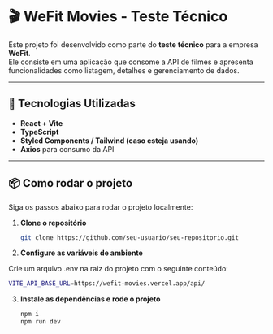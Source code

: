 # 🎬 WeFit Movies - Teste Técnico

Este projeto foi desenvolvido como parte do **teste técnico** para a empresa **WeFit**.  
Ele consiste em uma aplicação que consome a API de filmes e apresenta funcionalidades como listagem, detalhes e gerenciamento de dados.

---

## 🚀 Tecnologias Utilizadas

- **React + Vite**
- **TypeScript**
- **Styled Components / Tailwind (caso esteja usando)**
- **Axios** para consumo da API

---

## 📦 Como rodar o projeto

Siga os passos abaixo para rodar o projeto localmente:

1. **Clone o repositório**
   ```bash
   git clone https://github.com/seu-usuario/seu-repositorio.git
   ```
2. **Configure as variáveis de ambiente**

Crie um arquivo .env na raiz do projeto com o seguinte conteúdo:

```bash
VITE_API_BASE_URL=https://wefit-movies.vercel.app/api/
```

3. **Instale as dependências e rode o projeto**

   ```bash
   npm i
   npm run dev
   ```
